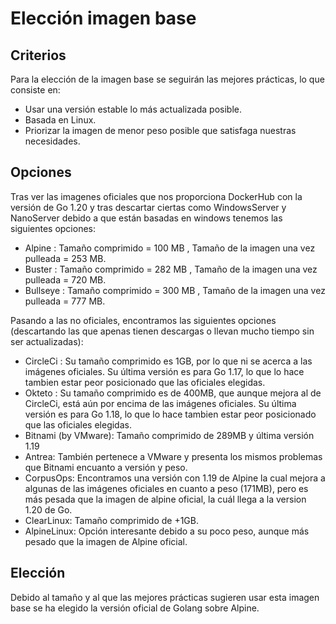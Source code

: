 # Elección imagen base

## Criterios

Para la elección de la imagen base se seguirán las mejores prácticas, lo que consiste en:

- Usar una versión estable lo más actualizada posible.
- Basada en Linux.
- Priorizar la imagen de menor peso posible que satisfaga nuestras necesidades.

## Opciones 

Tras ver las imagenes oficiales que nos proporciona DockerHub con la versión de Go 1.20 y tras descartar ciertas como WindowsServer y NanoServer debido a que están basadas en windows tenemos las siguientes opciones:

- Alpine : Tamaño comprimido = 100 MB , Tamaño de la imagen una vez pulleada = 253 MB.
- Buster : Tamaño comprimido = 282 MB , Tamaño de la imagen una vez pulleada = 720 MB.
- Bullseye : Tamaño comprimido = 300 MB , Tamaño de la imagen una vez pulleada = 777 MB.

Pasando a las no oficiales, encontramos las siguientes opciones (descartando las que apenas tienen descargas o llevan mucho tiempo sin ser actualizadas):

- CircleCi : Su tamaño comprimido es 1GB, por lo que ni se acerca a las imágenes oficiales. Su última versión es para Go 1.17, lo que lo hace tambien estar peor posicionado que las oficiales elegidas.
- Okteto : Su tamaño comprimido es de 400MB, que aunque mejora al de CircleCi, está aún por encima de las imágenes oficiales. Su última versión es para Go 1.18, lo que lo hace tambien estar peor posicionado que las oficiales elegidas.
- Bitnami (by VMware): Tamaño comprimido de 289MB y última versión 1.19
- Antrea: También pertenece a VMware y presenta los mismos problemas que Bitnami encuanto a versión y peso.
- CorpusOps: Encontramos una versión con 1.19 de Alpine la cual mejora a algunas de las imágenes oficiales en cuanto a peso (171MB), pero es más pesada que la imagen de alpine oficial, la cuál llega a la version 1.20 de Go.
- ClearLinux: Tamaño comprimido de +1GB.
- AlpineLinux: Opción interesante debido a su poco peso, aunque más pesado que la imagen de Alpine oficial.

## Elección

Debido al tamaño y al que las mejores prácticas sugieren usar esta imagen base se ha elegido la versión oficial de Golang sobre Alpine.